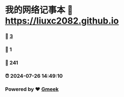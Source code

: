 # 我的网络记事本 :link: https://liuxc2082.github.io 
### :page_facing_up: [3](https://liuxc2082.github.io/tag.html) 
### :speech_balloon: 1 
### :hibiscus: 241 
### :alarm_clock: 2024-07-26 14:49:10 
### Powered by :heart: [Gmeek](https://github.com/Meekdai/Gmeek)
